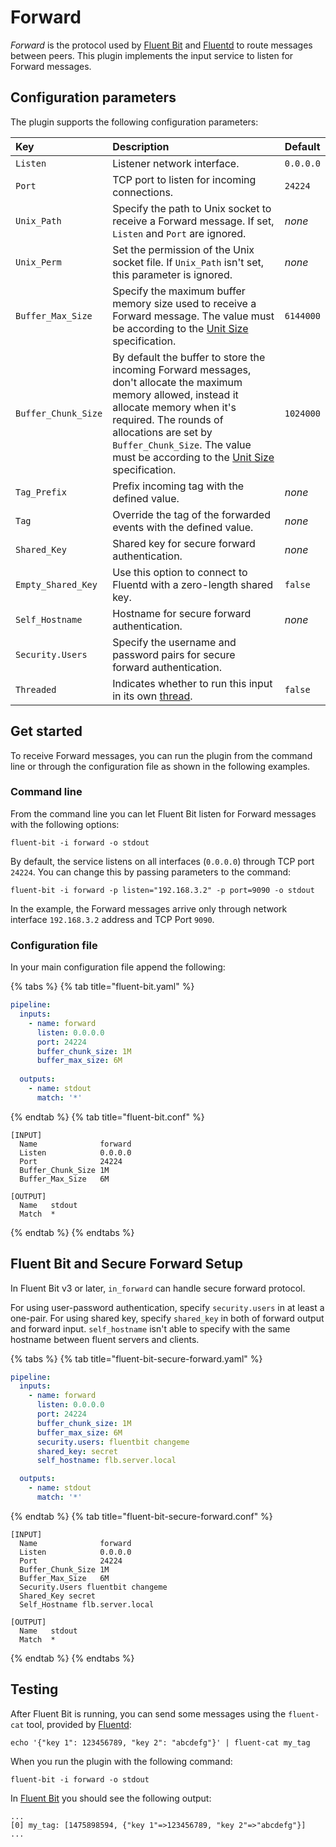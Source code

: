 # Forward

_Forward_ is the protocol used by [Fluent Bit](http://fluentbit.io) and [Fluentd](http://www.fluentd.org) to route messages between peers. This plugin implements the input service to listen for Forward messages.

## Configuration parameters

The plugin supports the following configuration parameters:

| Key                 | Description                                                                                                                                                                                                                                                                                                                                | Default   |
|:--------------------|:-------------------------------------------------------------------------------------------------------------------------------------------------------------------------------------------------------------------------------------------------------------------------------------------------------------------------------------------|:----------|
| `Listen`            | Listener network interface.                                                                                                                                                                                                                                                                                                                | `0.0.0.0` |
| `Port`              | TCP port to listen for incoming connections.                                                                                                                                                                                                                                                                                               | `24224`   |
| `Unix_Path`         | Specify the path to Unix socket to receive a Forward message. If set, `Listen` and `Port` are ignored.                                                                                                                                                                                                                                     | _none_    |
| `Unix_Perm`         | Set the permission of the Unix socket file. If `Unix_Path` isn't set, this parameter is ignored.                                                                                                                                                                                                                                           | _none_    |
| `Buffer_Max_Size`   | Specify the maximum buffer memory size used to receive a Forward message. The value must be according to the [Unit Size](../../administration/configuring-fluent-bit/unit-sizes.md) specification.                                                                                                                                         | `6144000` |
| `Buffer_Chunk_Size` | By default the buffer to store the incoming Forward messages, don't allocate the maximum memory allowed, instead it allocate memory when it's required. The rounds of allocations are set by `Buffer_Chunk_Size`. The value must be according to the [Unit Size ](../../administration/configuring-fluent-bit/unit-sizes.md)specification. | `1024000` |
| `Tag_Prefix`        | Prefix incoming tag with the defined value.                                                                                                                                                                                                                                                                                                | _none_    |
| `Tag`               | Override the tag of the forwarded events with the defined value.                                                                                                                                                                                                                                                                           | _none_    |
| `Shared_Key`        | Shared key for secure forward authentication.                                                                                                                                                                                                                                                                                              | _none_    |
| `Empty_Shared_Key`  | Use this option to connect to Fluentd with a zero-length shared key.                                                                                                                                                                                                                                                                       | `false`   |
| `Self_Hostname`     | Hostname for secure forward authentication.                                                                                                                                                                                                                                                                                                | _none_    |
| `Security.Users`    | Specify the username and password pairs for secure forward authentication.                                                                                                                                                                                                                                                                 |           |
| `Threaded`          | Indicates whether to run this input in its own [thread](../../administration/multithreading.md#inputs).                                                                                                                                                                                                                                    | `false`   |

## Get started

To receive Forward messages, you can run the plugin from the command line or through the configuration file as shown in the following examples.

### Command line

From the command line you can let Fluent Bit listen for Forward messages with the following options:

```shell
fluent-bit -i forward -o stdout
```

By default, the service listens on all interfaces (`0.0.0.0`) through TCP port `24224`. You can change this by passing parameters to the command:

```shell
fluent-bit -i forward -p listen="192.168.3.2" -p port=9090 -o stdout
```

In the example, the Forward messages arrive only through network interface `192.168.3.2` address and TCP Port `9090`.

### Configuration file

In your main configuration file append the following:

{% tabs %}
{% tab title="fluent-bit.yaml" %}

```yaml
pipeline:
  inputs:
    - name: forward
      listen: 0.0.0.0
      port: 24224
      buffer_chunk_size: 1M
      buffer_max_size: 6M
      
  outputs:
    - name: stdout
      match: '*'
```

{% endtab %}
{% tab title="fluent-bit.conf" %}

```text
[INPUT]
  Name              forward
  Listen            0.0.0.0
  Port              24224
  Buffer_Chunk_Size 1M
  Buffer_Max_Size   6M

[OUTPUT]
  Name   stdout
  Match  *
```

{% endtab %}
{% endtabs %}

## Fluent Bit and Secure Forward Setup

In Fluent Bit v3 or later, `in_forward` can handle secure forward protocol.

For using user-password authentication, specify `security.users` in at least a one-pair. For using shared key, specify `shared_key` in both of forward output and forward input. `self_hostname` isn't able to specify with the same hostname between fluent servers and clients.

{% tabs %}
{% tab title="fluent-bit-secure-forward.yaml" %}

```yaml
pipeline:
  inputs:
    - name: forward
      listen: 0.0.0.0
      port: 24224
      buffer_chunk_size: 1M
      buffer_max_size: 6M
      security.users: fluentbit changeme
      shared_key: secret
      self_hostname: flb.server.local

  outputs:
    - name: stdout
      match: '*'
```

{% endtab %}
{% tab title="fluent-bit-secure-forward.conf" %}

```text
[INPUT]
  Name              forward
  Listen            0.0.0.0
  Port              24224
  Buffer_Chunk_Size 1M
  Buffer_Max_Size   6M
  Security.Users fluentbit changeme
  Shared_Key secret
  Self_Hostname flb.server.local

[OUTPUT]
  Name   stdout
  Match  *
```

{% endtab %}
{% endtabs %}

## Testing

After Fluent Bit is running, you can send some messages using the `fluent-cat` tool, provided by [Fluentd](http://www.fluentd.org):

```shell
echo '{"key 1": 123456789, "key 2": "abcdefg"}' | fluent-cat my_tag
```

When you run the plugin with the following command:

```shell
fluent-bit -i forward -o stdout
```

In [Fluent Bit](http://fluentbit.io) you should see the following output:

```text
...
[0] my_tag: [1475898594, {"key 1"=>123456789, "key 2"=>"abcdefg"}]
...
```
